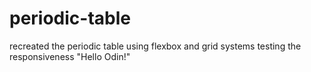 # periodic-table
recreated the periodic table using flexbox and grid systems testing the responsiveness
"Hello Odin!"
